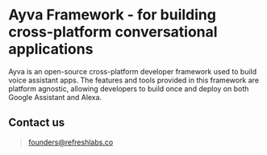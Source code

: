 # Ayva Framework - for building cross-platform conversational applications

Ayva is an open-source cross-platform developer framework used to build voice assistant apps. The features and tools provided in this framework are platform agnostic, allowing developers to build once and deploy on both Google Assistant and Alexa.

## Contact us

> founders@refreshlabs.co
